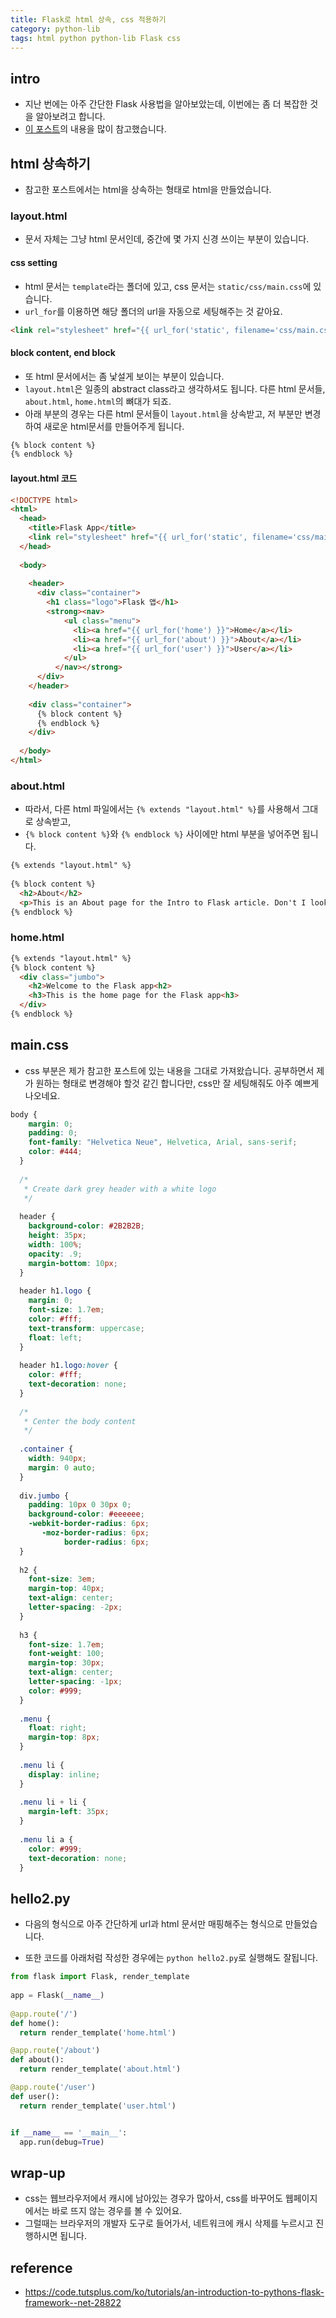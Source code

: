 ```yaml
---
title: Flask로 html 상속, css 적용하기
category: python-lib
tags: html python python-lib Flask css 
---
```


## intro

- 지난 번에는 아주 간단한 Flask 사용법을 알아보았는데, 이번에는 좀 더 복잡한 것을 알아보려고 합니다. 
- [이 포스트](https://code.tutsplus.com/ko/tutorials/an-introduction-to-pythons-flask-framework--net-28822)의 내용을 많이 참고했습니다. 

## html 상속하기 

- 참고한 포스트에서는 html을 상속하는 형태로 html을 만들었습니다. 

### layout.html

- 문서 자체는 그냥 html 문서인데, 중간에 몇 가지 신경 쓰이는 부분이 있습니다.

#### css setting 

- html 문서는 `template`라는 폴더에 있고, css 문서는 `static/css/main.css`에 있습니다. 
- `url_for`를 이용하면 해당 폴더의 url을 자동으로 세팅해주는 것 같아요. 

```html
<link rel="stylesheet" href="{{ url_for('static', filename='css/main.css') }}">
```

#### block content, end block 

- 또 html 문서에서는 좀 낯설게 보이는 부분이 있습니다. 
- `layout.html`은 일종의 abstract class라고 생각하셔도 됩니다. 다른 html 문서들, `about.html`, `home.html`의 뼈대가 되죠. 
- 아래 부분의 경우는 다른 html 문서들이 `layout.html`을 상속받고, 저 부분만 변경하여 새로운 html문서를 만들어주게 됩니다. 

```html
{% block content %}
{% endblock %}
```

#### layout.html 코드

```html
<!DOCTYPE html>
<html>
  <head>
    <title>Flask App</title>    
    <link rel="stylesheet" href="{{ url_for('static', filename='css/main.css') }}">
  </head>
  
  <body>
   
    <header>
      <div class="container">
        <h1 class="logo">Flask 앱</h1>
        <strong><nav>
            <ul class="menu">
              <li><a href="{{ url_for('home') }}">Home</a></li>
              <li><a href="{{ url_for('about') }}">About</a></li>
              <li><a href="{{ url_for('user') }}">User</a></li>
            </ul>
          </nav></strong>
      </div>
    </header> 
     
    <div class="container">
      {% block content %}
      {% endblock %}
    </div>
     
  </body>
</html>
```

### about.html 

- 따라서, 다른 html 파일에서는 `{% extends "layout.html" %}`를 사용해서 그대로 상속받고, 
- `{% block content %}`와 `{% endblock %}` 사이에만 html 부분을 넣어주면 됩니다. 

```html
{% extends "layout.html" %}
  
{% block content %}
  <h2>About</h2>
  <p>This is an About page for the Intro to Flask article. Don't I look good? Oh stop, you're making me blush.</p>
{% endblock %}
```

### home.html 

```html
{% extends "layout.html" %}
{% block content %}
  <div class="jumbo">
    <h2>Welcome to the Flask app<h2>
    <h3>This is the home page for the Flask app<h3>
  </div>
{% endblock %}
```

## main.css

- css 부분은 제가 참고한 포스트에 있는 내용을 그대로 가져왔습니다. 공부하면서 제가 원하는 형태로 변경해야 할것 같긴 합니다만, css만 잘 세팅해줘도 아주 예쁘게 나오네요. 

```css
body {
    margin: 0;
    padding: 0;
    font-family: "Helvetica Neue", Helvetica, Arial, sans-serif;
    color: #444;
  }
   
  /*
   * Create dark grey header with a white logo
   */
    
  header {
    background-color: #2B2B2B;
    height: 35px;
    width: 100%;
    opacity: .9;
    margin-bottom: 10px;
  }
   
  header h1.logo {
    margin: 0;
    font-size: 1.7em;
    color: #fff;
    text-transform: uppercase;
    float: left;
  }
   
  header h1.logo:hover {
    color: #fff;
    text-decoration: none;
  }
   
  /*
   * Center the body content
   */
    
  .container {
    width: 940px;
    margin: 0 auto;
  }
   
  div.jumbo {
    padding: 10px 0 30px 0;
    background-color: #eeeeee;
    -webkit-border-radius: 6px;
       -moz-border-radius: 6px;
            border-radius: 6px;
  }
   
  h2 {
    font-size: 3em;
    margin-top: 40px;
    text-align: center;
    letter-spacing: -2px;
  }
   
  h3 {
    font-size: 1.7em;
    font-weight: 100;
    margin-top: 30px;
    text-align: center;
    letter-spacing: -1px;
    color: #999;
  }
  
  .menu {
    float: right;
    margin-top: 8px;
  }
   
  .menu li {
    display: inline;
  }
   
  .menu li + li {
    margin-left: 35px;
  }
   
  .menu li a {
    color: #999;
    text-decoration: none;
  }
```

## hello2.py

- 다음의 형식으로 아주 간단하게 url과 html 문서만 매핑해주는 형식으로 만들었습니다. 

- 또한 코드를 아래처럼 작성한 경우에는 `python hello2.py`로 실행해도 잘됩니다. 

```python
from flask import Flask, render_template
 
app = Flask(__name__)      
 
@app.route('/')
def home():
  return render_template('home.html')

@app.route('/about')
def about():
  return render_template('about.html')

@app.route('/user')
def user():
  return render_template('user.html')


if __name__ == '__main__':
  app.run(debug=True)
```

## wrap-up

- css는 웹브라우저에서 캐시에 남아있는 경우가 많아서, css를 바꾸어도 웹페이지에서는 바로 뜨지 않는 경우를 볼 수 있어요. 
- 그럴때는 브라우저의 개발자 도구로 들어가서, 네트워크에 캐시 삭제를 누르시고 진행하시면 됩니다. 

## reference 

- <https://code.tutsplus.com/ko/tutorials/an-introduction-to-pythons-flask-framework--net-28822>